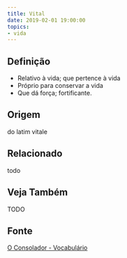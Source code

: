```yaml
---
title: Vital
date: 2019-02-01 19:00:00
topics:
- vida
---
```


## Definição
* Relativo à vida; que pertence à vida
* Próprio para conservar a vida
* Que dá força; fortificante. 

## Origem
do latim vitale

## Relacionado
todo

## Veja Também
TODO

## Fonte
[O Consolador - Vocabulário](http://www.oconsolador.com.br/linkfixo/vocabulario/principal.html)

